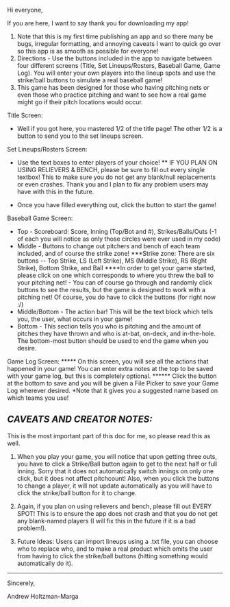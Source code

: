 Hi everyone,

If you are here, I want to say thank you for downloading my app!

1. Note that this is my first time publishing an app and so there many be bugs, irregular formatting, and annoying caveats I want to quick go over so this app is as smooth as possible for everyone!
2. Directions - Use the buttons included in the app to navigate between four different screens (Title, Set Lineups/Rosters, Baseball Game, Game Log). You will enter your own players into the lineup spots and use the strike/ball buttons to simulate a real baseball game!
3. This game has been designed for those who having pitching nets or even those who practice pitching and want to see how a real game might go if their pitch locations would occur.

Title Screen:
- Well if you got here, you mastered 1/2 of the title page! The other 1/2 is a button to send you to the set lineups screen.

Set Lineups/Rosters Screen:
* Use the text boxes to enter players of your choice!
** IF YOU PLAN ON USING RELIEVERS & BENCH, please be sure to fill out every single textbox! This to make sure you do not get any blank/null replacements or even crashes. Thank you and I plan to fix any problem users may have with this in the future.
- Once you have filled everything out, click the button to start the game!

Baseball Game Screen:
- Top - Scoreboard: Score, Inning (Top/Bot and #), Strikes/Balls/Outs (-1 of each you will notice as only those circles were ever used in my code)
- Middle - Buttons to change out pitchers and bench of each team included, and of course the strike zone!
    ***Strike zone: There are six buttons -- Top Strike, LS (Left Strike), MS (Middle Strike), RS (Right Strike), Bottom Strike, and Ball
        ****In order to get your game started, please click on one which corresponds to where you threw the ball to your pitching net!
            - You can of course go through and randomly click buttons to see the results, but the game is designed to work with a pitching                net! Of course, you do have to click the buttons (for right now :/)
- Middle/Bottom - The action bar! This will be the text block which tells you, the user, what occurs in your game!
- Bottom - This section tells you who is pitching and the amount of pitches they have thrown and who is at-bat, on-deck, and in-the-hole. The bottom-most button should be used to end the game when you desire.

Game Log Screen:
***** On this screen, you will see all the actions that happened in your game! You can enter extra notes at the top to be saved with your game log, but this is completely optional.
****** Click the button at the bottom to save and you will be given a File Picker to save your Game Log wherever desired. *Note that it gives you a suggested name based on which teams you use!

*CAVEATS AND CREATOR NOTES:*
--------------------------
This is the most important part of this doc for me, so please read this as well.

1. When you play your game, you will notice that upon getting three outs, you have to click a Strike/Ball button again to get to the next half or full inning. Sorry that it does not automatically switch innings on only one click, but it does not affect pitchcount! Also, when you click the buttons to change a player, it will not update automatically as you will have to click the strike/ball button for it to change.

2. Again, if you plan on using relievers and bench, please fill out EVERY SPOT! This is to ensure the app does not crash and that you do not get any blank-named players (I will fix this in the future if it is a bad problem!).

3. Future Ideas: Users can import lineups using a .txt file, you can choose who to replace who, and to make a real product which omits the user from having to click the strike/ball buttons (hitting something would automatically do it).
---------------------------

Sincerely,

Andrew Holtzman-Marga
